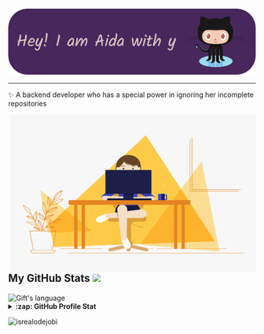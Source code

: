 <!-- Heading -->
![Header](./github-header-image.png)


 <!-- About section -->

---
✨ A backend developer who has a special power in ignoring her incomplete repositories



<!-- code gif-->
<img align="right" alt="GIF" src="./code.gif" width="500" height="320" />


<!-- About section: END -->


<!-- Conecct section -->

 <!-- Conecct section: END -->
 
  <!-- GitHub section -->

 ##  My GitHub Stats <img src = "https://i.pinimg.com/originals/65/c4/f4/65c4f452571be1261e9c623f7da488ac.gif" width = 35px> 
 


 <div>
  <img align="center" src="https://github-readme-stats.vercel.app/api/top-langs/?username=aydaghasemi66&langs_count=10&show_icons=true&locale=en&layout=compact&theme=light" alt="Gift's language" height="192px"  width="500px"/>
</div>

<details>
  <summary><b>:zap: GitHub Profile Stat</b></summary>
  <img src="https://github-readme-stats.anuraghazra1.vercel.app/api?username=aydaghasemi66&show_icons=true" />
</details>



<!-- GitHub section: END -->

<!-- Profile Views -->

<p align="left"> <img src="https://komarev.com/ghpvc/?username=aydaghasemi66&label=Profile%20views&color=0e75b6&style=flat" alt="isrealodejobi" />
</p>

<!-- THE END -->

